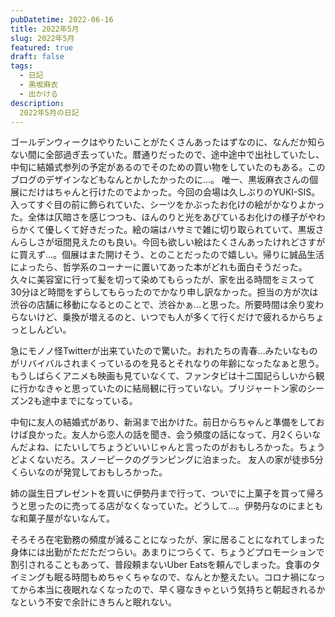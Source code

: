 ```yaml
---
pubDatetime: 2022-06-16
title: 2022年5月
slug: 2022年5月
featured: true
draft: false
tags:
  - 日記
  - 黒坂麻衣
  - 出かける
description:
  2022年5月の日記
---
```


ゴールデンウィークはやりたいことがたくさんあったはずなのに、なんだか知らない間に全部過ぎ去っていた。暦通りだったので、途中途中で出社していたし、中旬に結婚式参列の予定があるのでそのための買い物をしていたのもある。このブログのデザインなどもなんとかしたかったのに…。
唯一、黒坂麻衣さんの個展にだけはちゃんと行けたのでよかった。今回の会場は久しぶりのYUKI-SIS。入ってすぐ目の前に飾られていた、シーツをかぶったお化けの絵がかなりよかった。全体は仄暗さを感じつつも、ほんのりと光をあびているお化けの様子がやわらかくて優しくて好きだった。絵の端はハサミで雑に切り取られていて、黒坂さんらしさが垣間見えたのも良い。今回も欲しい絵はたくさんあったけれどさすがに買えず…。個展はまた開けそう、とのことだったので嬉しい。帰りに誠品生活によったら、哲学系のコーナーに置いてあった本がどれも面白そうだった。
久々に美容室に行って髪を切って染めてもらったが、家を出る時間をミスって30分ほど時間をずらしてもらったのでかなり申し訳なかった。担当の方が次は渋谷の店舗に移動になるとのことで、渋谷かぁ…と思った。所要時間は余り変わらないけど、乗換が増えるのと、いつでも人が多くて行くだけで疲れるからちょっとしんどい。

急にモノノ怪Twitterが出来ていたので驚いた。おれたちの青春…みたいなものがリバイバルされまくっているのを見るとそれなりの年齢になったなぁと思う。
もうしばらくアニメも映画も見ていなくて、ファンタビは十二国記らしいから観に行かなきゃと思っていたのに結局観に行っていない。ブリジャートン家のシーズン2も途中までになっている。

中旬に友人の結婚式があり、新潟まで出かけた。前日からちゃんと準備をしておけば良かった。友人から恋人の話を聞き、会う頻度の話になって、月2くらいなんだよね、にたいしてちょうどいいじゃんと言ったのがおもしろかった。ちょうどよくないだろ。スノーピークのグランピングに泊まった。 友人の家が徒歩5分くらいなのが発覚しておもしろかった。

姉の誕生日プレゼントを買いに伊勢丹まで行って、ついでに上菓子を買って帰ろうと思ったのに売ってる店がなくなっていた。どうして…。伊勢丹なのにまともな和菓子屋がないなんて。

そろそろ在宅勤務の頻度が減ることになったが、家に居ることになれてしまった身体には出勤がただただつらい。あまりにつらくて、ちょうどプロモーションで割引されることもあって、普段頼まないUber Eatsを頼んでしまった。食事のタイミングも眠る時間もめちゃくちゃなので、なんとか整えたい。コロナ禍になってから本当に夜眠れなくなったので、早く寝なきゃという気持ちと朝起きれるかなという不安で余計にきちんと眠れない。
